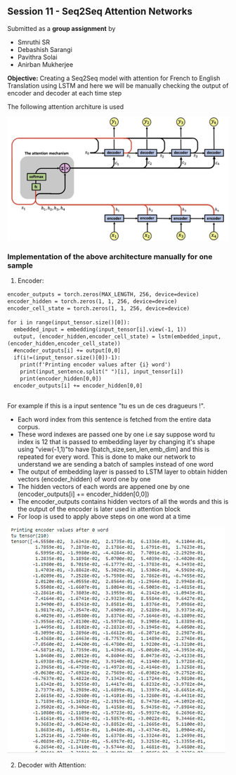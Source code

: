 ## Session 11 - Seq2Seq Attention Networks ##

Submitted as a **group assignment** by 
- Smruthi SR
- Debashish Sarangi
- Pavithra Solai
- Anirban Mukherjee

**Objective:** Creating a Seq2Seq model with attention for French to English Translation using LSTM and here we will be manually checking the output of encoder and decoder at each time step

The following attention architure is used 

![image](architecture_diagram.jpeg)

### Implementation of the above architecture manually for one sample ###
1. Encoder:

```
encoder_outputs = torch.zeros(MAX_LENGTH, 256, device=device)
encoder_hidden = torch.zeros(1, 1, 256, device=device)
encoder_cell_state = torch.zeros(1, 1, 256, device=device)

for i in range(input_tensor.size()[0]):
  embedded_input = embedding(input_tensor[i].view(-1, 1))
  output, (encoder_hidden,encoder_cell_state) = lstm(embedded_input, (encoder_hidden,encoder_cell_state))
  #encoder_outputs[i] += output[0,0]
  if(i!=(input_tensor.size()[0])-1):
    print(f'Printing encoder values after {i} word')
    print(input_sentence.split(" ")[i], input_tensor[i])
    print(encoder_hidden[0,0])
  encoder_outputs[i] += encoder_hidden[0,0]
  
```

For example if this is a input sentence "tu es un de ces dragueurs !". 
* Each word index from this sentence is fetched from the entire data corpus. 
* These word indexes are passed one by one i.e say suppose word tu index is 12 that is passed to embedding layer by changing it's shape using "view(-1,1)"to have [batch_size,sen_len,emb_dim] and this is repeated for every word. This is done to make our network to understand we are sending a batch of samples instead of one word
* The output of embedding layer is passed to LSTM layer to obtain hidden vectors (encoder_hidden) of word one by one
* The hidden vectors of each words are appened one by one (encoder_outputs[i] += encoder_hidden[0,0])
* The encoder_outputs contains hidden vectors of all the words and this is the output of the encoder is later used in attention block
* For loop is used to apply above steps on one word at a time 

![Ouput of the encoder for a word tu](encoder_ouput1.PNG)


2. Decoder with Attention:







